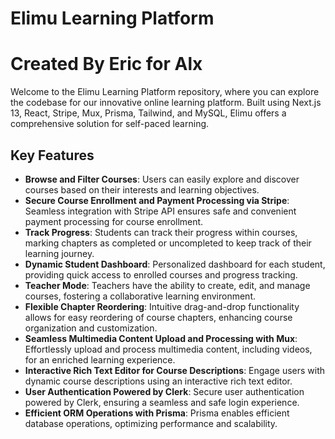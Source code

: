 # Elimu Learning Platform

# Created By Eric for Alx

Welcome to the Elimu Learning Platform repository, where you can explore the codebase for our innovative online learning platform. Built using Next.js 13, React, Stripe, Mux, Prisma, Tailwind, and MySQL, Elimu offers a comprehensive solution for self-paced learning.

## Key Features

- **Browse and Filter Courses**: Users can easily explore and discover courses based on their interests and learning objectives.
- **Secure Course Enrollment and Payment Processing via Stripe**: Seamless integration with Stripe API ensures safe and convenient payment processing for course enrollment.
- **Track Progress**: Students can track their progress within courses, marking chapters as completed or uncompleted to keep track of their learning journey.
- **Dynamic Student Dashboard**: Personalized dashboard for each student, providing quick access to enrolled courses and progress tracking.
- **Teacher Mode**: Teachers have the ability to create, edit, and manage courses, fostering a collaborative learning environment.
- **Flexible Chapter Reordering**: Intuitive drag-and-drop functionality allows for easy reordering of course chapters, enhancing course organization and customization.
- **Seamless Multimedia Content Upload and Processing with Mux**: Effortlessly upload and process multimedia content, including videos, for an enriched learning experience.
- **Interactive Rich Text Editor for Course Descriptions**: Engage users with dynamic course descriptions using an interactive rich text editor.
- **User Authentication Powered by Clerk**: Secure user authentication powered by Clerk, ensuring a seamless and safe login experience.
- **Efficient ORM Operations with Prisma**: Prisma enables efficient database operations, optimizing performance and scalability.
